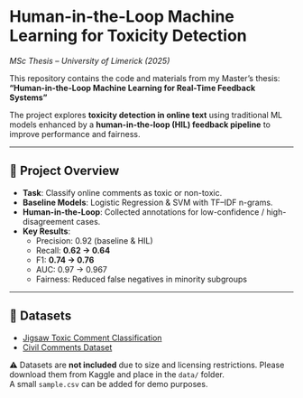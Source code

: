 # Human-in-the-Loop Machine Learning for Toxicity Detection  
*MSc Thesis – University of Limerick (2025)*  

This repository contains the code and materials from my Master’s thesis:  
**“Human-in-the-Loop Machine Learning for Real-Time Feedback Systems”**  

The project explores **toxicity detection in online text** using traditional ML models enhanced by a **human-in-the-loop (HIL) feedback pipeline** to improve performance and fairness.

---

## 🔹 Project Overview
- **Task**: Classify online comments as toxic or non-toxic.  
- **Baseline Models**: Logistic Regression & SVM with TF–IDF n-grams.  
- **Human-in-the-Loop**: Collected annotations for low-confidence / high-disagreement cases.  
- **Key Results**:  
  - Precision: 0.92 (baseline & HIL)  
  - Recall: **0.62 → 0.64**  
  - F1: **0.74 → 0.76**  
  - AUC: 0.97 → 0.967  
  - Fairness: Reduced false negatives in minority subgroups  

---

## 🔹 Datasets
- [Jigsaw Toxic Comment Classification](https://www.kaggle.com/c/jigsaw-toxic-comment-classification-challenge/data)  
- [Civil Comments Dataset](https://www.kaggle.com/c/jigsaw-unintended-bias-in-toxicity-classification/data)  

⚠️ Datasets are **not included** due to size and licensing restrictions. Please download them from Kaggle and place in the `data/` folder.  
A small `sample.csv` can be added for demo purposes.  



